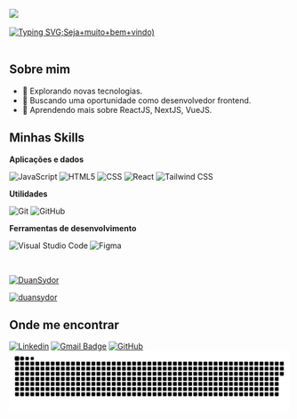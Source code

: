 ![](https://komarev.com/ghpvc/?username=duansydor&color=006bed)
<br><be>


[![Typing SVG](https://readme-typing-svg.demolab.com?font=Fira+Code&weight=700&pause=1000&color=9E2390&random=false&width=435&lines=Ol%C3%A1%2C+sou+o+Duan+%3A);Seja+muito+bem+vindo)](https://git.io/typing-svg)
<br><br>
## Sobre mim

- 🤔 Explorando novas tecnologias.
- 💼 Buscando uma oportunidade como desenvolvedor frontend.
- 🌱 Aprendendo mais sobre ReactJS, NextJS, VueJS.

## Minhas Skills

**Aplicações e dados**

![JavaScript](https://img.shields.io/badge/-JavaScript-333333?style=flat&logo=javascript)
![HTML5](https://img.shields.io/badge/-HTML5-333333?style=flat&logo=HTML5)
![CSS](https://img.shields.io/badge/-CSS-333333?style=flat&logo=CSS3&logoColor=1572B6)
![React](https://img.shields.io/badge/-React-333333?style=flat&logo=react)
![Tailwind CSS](https://img.shields.io/badge/Tailwind_CSS-333333?style=flat&logo=tailwind-css&logoColor=white)

**Utilidades**

![Git](https://img.shields.io/badge/-Git-333333?style=flat&logo=git)
![GitHub](https://img.shields.io/badge/-GitHub-333333?style=flat&logo=github)

**Ferramentas de desenvolvimento**

![Visual Studio Code](https://img.shields.io/badge/-Visual%20Studio%20Code-333333?style=flat&logo=visual-studio-code&logoColor=007ACC)
![Figma](https://img.shields.io/badge/-Figma-333333?style=flat&logo=figma&logoColor=007ACC)

<br/>

[![DuanSydor](https://github-readme-stats.vercel.app/api?username=duansydor&theme=synthwave)](https://github.com/anuraghazra/github-readme-stats)

[![duansydor](https://github-readme-stats.vercel.app/api/top-langs/?username=duansydor&hide=html&layout=compact&theme=synthwave)](https://github.com/anuraghazra/github-readme-stats)
## Onde me encontrar

[![Linkedin](https://img.shields.io/badge/-duansydor-blue?style=flat-square&logo=Linkedin&logoColor=white&link=https://www.linkedin.com/in/duan-sydor/)](https://www.linkedin.com/in/duan-sydor/)
[![Gmail Badge](https://img.shields.io/badge/-josiasduan@gmail.com-006bed?style=flat-square&logo=Gmail&logoColor=white&link=mailto:josiasduan@gmail.com)](mailto:josiasduan@gmail.com)
[![GitHub](https://img.shields.io/github/followers/duansydor?label=follow&style=social)](https://github.com/duansydor)
<picture>
  <source media="(prefers-color-scheme: dark)" srcset="https://raw.githubusercontent.com/duansydor/duansydor/output/github-contribution-grid-snake-dark.svg">
  <source media="(prefers-color-scheme: light)" srcset="https://raw.githubusercontent.com/duansydor/duansydor/output/github-contribution-grid-snake.svg">
  <img alt="github contribution grid snake animation" src="https://raw.githubusercontent.com/duansydor/duansydor/output/github-contribution-grid-snake-dark.svg">
</picture>
